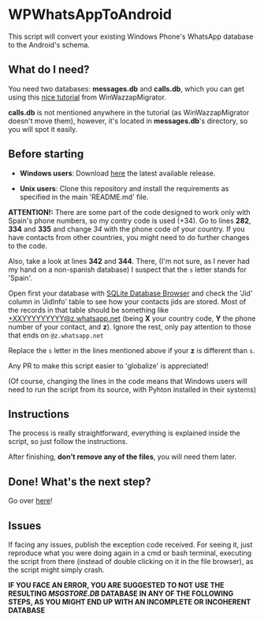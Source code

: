 # WPWhatsAppToAndroid

This script will convert your existing Windows Phone's WhatsApp database to
the Android's schema.

## What do I need?

You need two databases: **messages.db** and **calls.db**, which you can get
using this [nice tutorial](https://www.winwazzapmigrator.com/faq/windows-how-extract-messagesdb) from WinWazzapMigrator.

**calls.db** is not mentioned anywhere in the tutorial (as WinWazzapMigrator doesn't move them), however, it's located in **messages.db**'s directory, so you will spot it easily.

## Before starting

* **Windows users**: Download [here](https://github.com/ferferga/WhatsAppMigrationTools/releases) the latest available release.

* **Unix users**: Clone this repository and install the requirements as specified in the main 'README.md' file.

**ATTENTION!:** There are some part of the code designed to work only with Spain's phone numbers, so my contry code is used (+34). Go to lines **282**, **334** and **335** and change *34* with the phone code of your country. If you have contacts from other countries, you might need to do further changes to the code.

Also, take a look at lines **342** and **344**. There, (I'm not sure, as I never had my hand on a non-spanish database) I suspect that the ``s`` letter stands for 'Spain'. 

Open first your database with [SQLite Database Browser](https://sqlitebrowser.org/) and check the 'Jid' column in 'JidInfo' table to see how your contacts jids are stored.
Most of the records in that table should be something like +XXYYYYYYYYY@z.whatsapp.net (being **X** your country code, **Y** the phone number of your contact, and **z**). Ignore the rest, only pay attention to those that ends on ``@z.whatsapp.net``

Replace the ``s`` letter in the lines mentioned above if your **z** is different than ``s``.

Any PR to make this script easier to 'globalize' is appreciated!

(Of course, changing the lines in the code means that Windows users will need to run the script from its source, with Pyhton installed in their systems)

## Instructions

The process is really straightforward, everything is explained inside the script, so just follow the instructions.

After finishing, **don't remove any of the files**, you will need them later.

## Done! What's the next step?

Go over [here](https://github.com/ferferga/WhatsAppMigrationTools/blob/master/merger/README.md)!

## Issues

If facing any issues, publish the exception code received. For seeing it, just reproduce what you were doing again in a cmd or bash terminal, executing the script from there (instead of double clicking on it in the file browser), as the script might simply crash.

**IF YOU FACE AN ERROR, YOU ARE SUGGESTED TO NOT USE THE RESULTING *MSGSTORE.DB* DATABASE IN ANY OF THE FOLLOWING STEPS, AS YOU MIGHT END UP WITH AN INCOMPLETE OR INCOHERENT DATABASE**